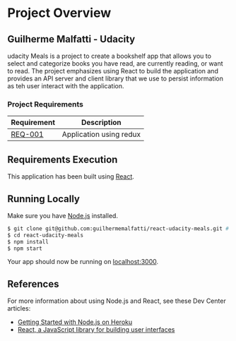 # Project Overview
## Guilherme Malfatti - Udacity

udacity Meals is a project to create a bookshelf app that allows you to select and categorize books you have read, are currently reading, or want to read. The project emphasizes using React to build the application and provides an API server and client library that we use to persist information as teh user interact with the application.

### Project Requirements

| Requirement | Description
| ------ | ------
| [REQ-001](#redux) |  Application using redux |


## Requirements Execution

This application has been built using [React](https://reactjs.org/).

## Running Locally

Make sure you have [Node.js](http://nodejs.org/) installed.

```sh
$ git clone git@github.com:guilhermemalfatti/react-udacity-meals.git # or clone your own fork
$ cd react-udacity-meals
$ npm install
$ npm start
```

Your app should now be running on [localhost:3000](http://localhost:3000/).

## References

For more information about using Node.js and React, see these Dev Center articles:

- [Getting Started with Node.js on Heroku](https://devcenter.heroku.com/articles/getting-started-with-nodejs)
- [React, a JavaScript library for building user interfaces](https://reactjs.org/tutorial/tutorial.html)